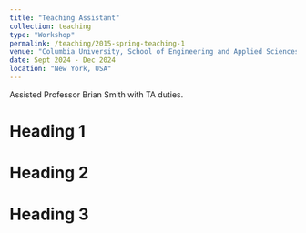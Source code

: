 ```yaml
---
title: "Teaching Assistant"
collection: teaching
type: "Workshop"
permalink: /teaching/2015-spring-teaching-1
venue: "Columbia University, School of Engineering and Applied Sciences"
date: Sept 2024 - Dec 2024
location: "New York, USA"
---
```


Assisted Professor Brian Smith with TA duties.

Heading 1
======

Heading 2
======

Heading 3
======
